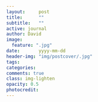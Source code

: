 ```yaml
---
layout:     post
title:      ""
subtitle:   ""
active: journal
author: David
image:
  feature: ".jpg"
date:       yyyy-mm-dd
header-img: "img/postcover/.jpg"
tags: 
categories: 
comments: true
class: img-lighten 
opacity: 0.5
photocredit:
---
```











